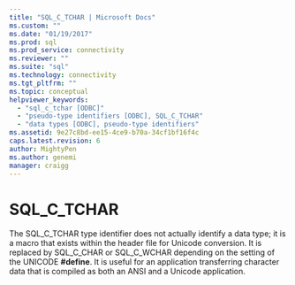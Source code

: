 ```yaml
---
title: "SQL_C_TCHAR | Microsoft Docs"
ms.custom: ""
ms.date: "01/19/2017"
ms.prod: sql
ms.prod_service: connectivity
ms.reviewer: ""
ms.suite: "sql"
ms.technology: connectivity
ms.tgt_pltfrm: ""
ms.topic: conceptual
helpviewer_keywords: 
  - "sql_c_tchar [ODBC]"
  - "pseudo-type identifiers [ODBC], SQL_C_TCHAR"
  - "data types [ODBC], pseudo-type identifiers"
ms.assetid: 9e27c8bd-ee15-4ce9-b70a-34cf1bf16f4c
caps.latest.revision: 6
author: MightyPen
ms.author: genemi
manager: craigg
---
```

# SQL_C_TCHAR
The SQL_C_TCHAR type identifier does not actually identify a data type; it is a macro that exists within the header file for Unicode conversion. It is replaced by SQL_C_CHAR or SQL_C_WCHAR depending on the setting of the UNICODE **#define**. It is useful for an application transferring character data that is compiled as both an ANSI and a Unicode application.
